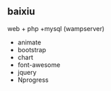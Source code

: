 ## baixiu
web + php +mysql (wampserver)
- animate
- bootstrap
- chart
- font-awesome
- jquery
- Nprogress

